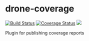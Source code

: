 # drone-coverage

[![Build Status](http://beta.drone.io/api/badges/drone-plugins/drone-coverage/status.svg)](http://beta.drone.io/drone-plugins/drone-coverage)
[![Coverage Status](https://coverage.drone.io/badges/drone-plugins/drone-coverage/coverage.svg)](https://coverage.drone.io/drone-plugins/drone-coverage)
[![](https://badge.imagelayers.io/plugins/drone-coverage:latest.svg)](https://imagelayers.io/?images=plugins/drone-coverage:latest 'Get your own badge on imagelayers.io')

Plugin for publishing coverage reports
